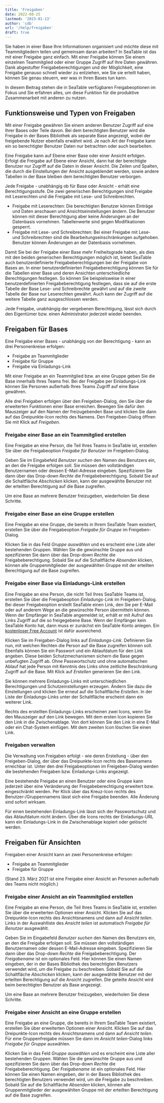 ```yaml
---
title: 'Freigaben'
date: 2022-08-25
lastmod: '2023-01-13'
author: 'cdb'
url: '/help/freigaben'
draft: true
---
```


Sie haben in einer Base Ihre Informationen organisiert und möchte diese mit Teammitgliedern teilen und gemeinsam daran arbeiten? In SeaTable ist das mit einer Freigabe ganz einfach. Mit einer Freigabe können Sie einem einzelnen Teammitglied oder einer Gruppe Zugriff auf Ihre Daten gewähren. Dank abgestufter Freigabeberechtigungen und der Möglichkeit, eine Freigabe genauso schnell wieder zu entziehen, wie Sie sie erteilt haben, können Sie genau steuern, wer was in Ihren Bases tun kann.

In diesem Beitrag stehen die in SeaTable verfügbaren Freigabeoptionen im Fokus und Sie erfahren alles, um diese Funktion für die produktive Zusammenarbeit mit anderen zu nutzen.

## Funktionsweise und Typen von Freigaben

Mit einer Freigabe gewähren Sie einem anderen Benutzer Zugriff auf eine Ihrer Bases oder Teile davon. Bei dem berechtigten Benutzer wird die Freigabe in der Bases Bibliothek als separate Base angezeigt, wobei der freigebende Nutzer ebenfalls erwähnt wird. Je nach Art der Freigabe kann ein so berechtigter Benutzer Daten nur betrachten oder auch bearbeiten.

Eine Freigabe kann auf Ebene einer Base oder einer Ansicht erfolgen. Erfolgt die Freigabe auf Ebene einer Ansicht, dann hat der berechtigte Benutzer nur Zugriff auf die Daten in dieser Ansicht. Die Zeilen und Spalten, die durch die Einstellungen der Ansicht ausgeblendet werden, sowie andere Tabellen in der Base bleiben dem berechtigten Benutzer verborgen.

Jede Freigabe - unabhängig ob für Base oder Ansicht - erhält eine Berechtigungsstufe. Die zwei generischen Berechtigungen sind Freigabe mit Leserechten und die Freigabe mit Lese- und Schreibrechten.

- Freigabe mit Leserechten: Die berechtigten Benutzer können Einträge und Daten anschauen und Ansichtseinstellungen ändern. Die Benutzer können mit dieser Berechtigung aber keine Änderungen an der Datenbasis vornehmen. Tabellenwerte sind gegen Modifikationen gesperrt.
- Freigabe mit Lese- und Schreibrechten: Bei einer Freigabe mit Lese- und Schreibrechten sind die Bearbeitungseinschränkungen aufgehoben. Benutzer können Änderungen an der Datenbasis vornehmen.

Damit Sie bei der Freigabe einer Base mehr Freiheitsgrade haben, als dies mit den beiden generischen Berechtigungen möglich ist, bietet SeaTable auch benutzerdefinierte Freigabeberechtigungen bei der Freigabe von Bases an. In einer benutzerdefinierten Freigabeberechtigung können Sie für die Tabellen einer Base und deren Ansichten unterschiedliche Berechtigungen festlegen. So können Sie beispielsweise in einer benutzerdefinierten Freigabeberechtigung festlegen, dass sie auf die erste Tabelle der Base Lese- und Schreibrechte gewährt und auf die zweite Tabelle der Base nur Leserechten gewährt. Auch kann der Zugriff auf die weitere Tabelle ganz ausgeschlossen werden.

Jede Freigabe, unabhängig der vergebenen Berechtigung, lässt sich durch den Eigentümer bzw. einen Administrator jederzeit wieder beenden.

## Freigaben für Bases

Eine Freigabe einer Bases - unabhängig von der Berechtigung - kann an drei Personenkreise erfolgen:

- Freigabe an Teammitglieder
- Freigabe für Gruppe
- Freigabe via Einladungs-Link

Mit einer Freigabe an ein Teammitglied bzw. an eine Gruppe geben Sie die Base innerhalb Ihres Teams frei. Bei der Freigabe per Einladungs-Link können Sie Personen außerhalb Ihres Teams Zugriff auf eine Base gewähren.

Alle drei Freigaben erfolgen über den Freigeben-Dialog, den Sie über die erweiterten Funktionen einer Base erreichen. Bewegen Sie dafür den Mauszeiger auf den Namen der freizugebenden Base und klicken Sie dann auf das Dreipunkte-Icon rechts des Namens. Den Freigeben-Dialog öffnen Sie mit Klick auf _Freigeben_.

### Freigabe einer Base an ein Teammitglied erstellen

Eine Freigabe an eine Person, die Teil Ihres Teams in SeaTable ist, erstellen Sie über die Freigabeoption _Freigabe für Benutzer_ im Freigeben-Dialog.

Geben Sie im Eingabefeld _Benutzer suchen_ den Namen des Benutzers ein, an den die Freigabe erfolgen soll. Sie müssen den vollständigen Benutzernamen oder dessen E-Mail-Adresse eingeben. Spezifizieren Sie dann über das Drop-down _Rechte_ die Freigabeberechtigung. Sobald Sie auf die Schaltfläche _Abschicken_ klicken, kann der ausgewählte Benutzer mit der erteilten Berechtigung auf die Base zugreifen.

Um eine Base an mehrere Benutzer freizugeben, wiederholen Sie diese Schritte.

### Freigabe einer Base an eine Gruppe erstellen

Eine Freigabe an eine Gruppe, die bereits in Ihrem SeaTable Team existiert, erstellen Sie über die Freigabeoption _Freigabe für Gruppe_ im Freigeben-Dialog.

Klicken Sie in das Feld _Gruppe auswählen_ und es erscheint eine Liste aller bestehenden Gruppen. Wählen Sie die gewünschte Gruppe aus und spezifizieren Sie dann über das Drop-down _Rechte_ die Freigabeberechtigung. Sobald Sie auf die Schaltfläche _Absenden_ klicken, können alle Gruppenmitglieder der ausgewählten Gruppe mit der erteilten Berechtigung auf die Base zugreifen.

### Freigabe einer Base via Einladungs-Link erstellen

Eine Freigabe an eine Person, die nicht Teil Ihres SeaTable Teams ist, erstellen Sie über die Freigabeoption _Einladungs-Link_ im Freigeben-Dialog. Bei dieser Freigabeoption erstellt SeaTable einen Link, den Sie per E-Mail oder auf anderem Wege an die gewünschte Person übermitteln können. Wenn der Empfänger in SeaTable angemeldet ist, erhält er mit Aufruf des Links Zugriff auf die so freigegebene Base. Wenn der Empfänger kein SeaTable Konto hat, dann muss er zunächst ein SeaTable Konto anlegen. Ein [kostenloser Free Account](https://seatable.io/docs/handbuch/schnelleinstieg/registrierung-login/#abonnements) ist dafür ausreichend.

Klicken Sie im Freigaben-Dialog links auf _Einladungs-Link_. Definieren Sie nun, mit welchen Rechten die Person auf die Base zugreifen können soll. Ebenfalls können Sie ein Passwort und ein Ablaufdatum für den Link angeben. Diese beiden Schutzmechanismen sichern die Base gegen unbefugten Zugriff ab. Ohne Passwortschutz und ohne automatischen Ablauf hat jede Person mit Kenntnis des Links ohne zeitliche Beschränkung Zugriff auf die Base. Mit Klick auf _Erstellen_ generieren Sie den Link.

Sie können mehrere Einladungs-Links mit unterschiedlichen Berechtigungen und Schutzeinstellungen erzeugen. Ändern Sie dazu die Einstellungen und klicken Sie erneut auf die Schaltfläche _Erstellen_. In der Liste der Einladungs-Links unter der Schaltfläche erscheint dann ein weiterer Link.

Rechts des erstellten Einladungs-Links erscheinen zwei Icons, wenn Sie den Mauszeiger auf den Link bewegen. Mit dem ersten Icon kopieren Sie den Link in die Zwischenablage. Von dort können Sie den Link in eine E-Mail oder ein Chat-System einfügen. Mit dem zweiten Icon löschen Sie einen Link.

### Freigaben verwalten

Die Verwaltung von Freigaben erfolgt - wie deren Erstellung - über den Freigeben-Dialog, der über das Dreipunkte-Icon rechts des Basenamens erreichbar ist. Unter den drei Freigabeoptionen im Freigeben-Dialog werden die bestehenden Freigaben bzw. Einladungs-Links angezeigt.

Eine bestehende Freigabe an einen Benutzer oder eine Gruppe kann jederzeit über eine Veränderung der Freigabeberechtigung erweitert bzw. eingeschränkt werden. Per Klick über das Kreuz-Icon rechts des Benutzer-/Gruppennamens lässt sich eine Freigabe beenden. Alle Änderung sind sofort wirksam.

Für einen bestehenden Einladungs-Link lässt sich der Passwortschutz und das Ablaufdatum nicht ändern. Über die Icons rechts der Einladungs-URL kann ein Einladungs-Link in die Zwischenablage kopiert oder gelöscht werden.

## Freigaben für Ansichten

Freigaben einer Ansicht kann an zwei Personenkreise erfolgen:

- Freigabe an Teammitglieder
- Freigabe für Gruppe

(Stand 23. März 2021 ist eine Freigabe einer Ansicht an Personen außerhalb des Teams nicht möglich.)

### Freigabe einer Ansicht an ein Teammitglied erstellen

Eine Freigabe an eine Person, die Teil Ihres Teams in SeaTable ist, erstellen Sie über die erweiterten Optionen einer Ansicht. Klicken Sie auf das Dreipunkte-Icon rechts des Ansichtsnamens und dann auf _Ansicht teilen_. Links in der Auswahlliste des _Ansicht teilen_ ist automatisch _Freigabe für Benutzer_ ausgewählt.

Geben Sie im Eingabefeld _Benutzer suchen_ den Namen des Benutzers ein, an den die Freigabe erfolgen soll. Sie müssen den vollständigen Benutzernamen oder dessen E-Mail-Adresse eingeben. Spezifizieren Sie dann über das Drop-down _Rechte_ die Freigabeberechtigung. Der _Freigabename_ ist ein optionales Feld. Hier können Sie einen Namen eingeben, der in der Bases Bibliothek des berechtigten Benutzers verwendet wird, um die Freigabe zu beschreiben. Sobald Sie auf die Schaltfläche _Abschicken_ klicken, kann der ausgewählte Benutzer mit der erteilten Berechtigung auf die Ansicht zugreifen. Die geteilte Ansicht wird beim berechtigten Benutzer als Base angezeigt.

Um eine Base an mehrere Benutzer freizugeben, wiederholen Sie diese Schritte.

### Freigabe einer Ansicht an eine Gruppe erstellen

Eine Freigabe an eine Gruppe, die bereits in Ihrem SeaTable Team existiert, erstellen Sie über erweiterten Optionen einer Ansicht. Klicken Sie auf das Dreipunkte-Icon rechts des Ansichtsnamens und dann auf _Ansicht teilen_. Für eine Gruppenfreigabe müssen Sie dann im _Ansicht teilen_\-Dialog links _Freigabe für Gruppe_ auswählen.

Klicken Sie in das Feld _Gruppe auswählen_ und es erscheint eine Liste aller bestehenden Gruppen. Wählen Sie die gewünschte Gruppe aus und spezifizieren Sie dann über das Drop-down _Rechte_ die Freigabeberechtigung. Der _Freigabename_ ist ein optionales Feld. Hier können Sie einen Namen eingeben, der in der Bases Bibliothek des berechtigten Benutzers verwendet wird, um die Freigabe zu beschreiben. Sobald Sie auf die Schaltfläche _Absenden_ klicken, können alle Gruppenmitglieder der ausgewählten Gruppe mit der erteilten Berechtigung auf die Base zugreifen.
